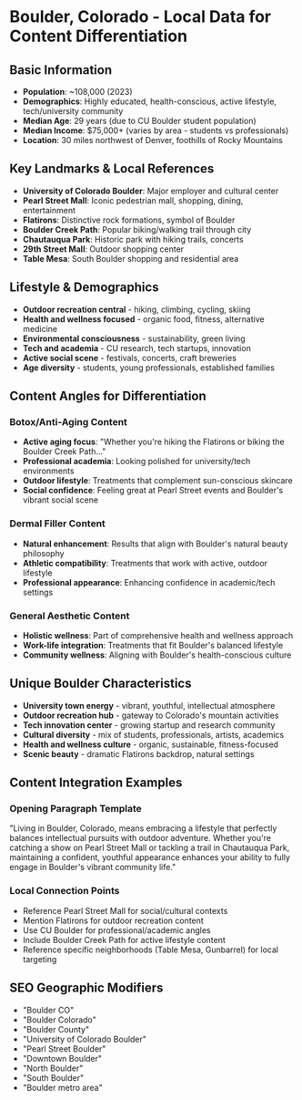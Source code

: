# Boulder, Colorado - Local Data for Content Differentiation

## Basic Information
- **Population**: ~108,000 (2023)
- **Demographics**: Highly educated, health-conscious, active lifestyle, tech/university community
- **Median Age**: 29 years (due to CU Boulder student population)
- **Median Income**: $75,000+ (varies by area - students vs professionals)
- **Location**: 30 miles northwest of Denver, foothills of Rocky Mountains

## Key Landmarks & Local References
- **University of Colorado Boulder**: Major employer and cultural center
- **Pearl Street Mall**: Iconic pedestrian mall, shopping, dining, entertainment
- **Flatirons**: Distinctive rock formations, symbol of Boulder
- **Boulder Creek Path**: Popular biking/walking trail through city
- **Chautauqua Park**: Historic park with hiking trails, concerts
- **29th Street Mall**: Outdoor shopping center
- **Table Mesa**: South Boulder shopping and residential area

## Lifestyle & Demographics
- **Outdoor recreation central** - hiking, climbing, cycling, skiing
- **Health and wellness focused** - organic food, fitness, alternative medicine
- **Environmental consciousness** - sustainability, green living
- **Tech and academia** - CU research, tech startups, innovation
- **Active social scene** - festivals, concerts, craft breweries
- **Age diversity** - students, young professionals, established families

## Content Angles for Differentiation

### Botox/Anti-Aging Content
- **Active aging focus**: "Whether you're hiking the Flatirons or biking the Boulder Creek Path..."
- **Professional academia**: Looking polished for university/tech environments
- **Outdoor lifestyle**: Treatments that complement sun-conscious skincare
- **Social confidence**: Feeling great at Pearl Street events and Boulder's vibrant social scene

### Dermal Filler Content
- **Natural enhancement**: Results that align with Boulder's natural beauty philosophy
- **Athletic compatibility**: Treatments that work with active, outdoor lifestyle
- **Professional appearance**: Enhancing confidence in academic/tech settings

### General Aesthetic Content
- **Holistic wellness**: Part of comprehensive health and wellness approach
- **Work-life integration**: Treatments that fit Boulder's balanced lifestyle
- **Community wellness**: Aligning with Boulder's health-conscious culture

## Unique Boulder Characteristics
- **University town energy** - vibrant, youthful, intellectual atmosphere
- **Outdoor recreation hub** - gateway to Colorado's mountain activities
- **Tech innovation center** - growing startup and research community
- **Cultural diversity** - mix of students, professionals, artists, academics
- **Health and wellness culture** - organic, sustainable, fitness-focused
- **Scenic beauty** - dramatic Flatirons backdrop, natural settings

## Content Integration Examples

### Opening Paragraph Template
"Living in Boulder, Colorado, means embracing a lifestyle that perfectly balances intellectual pursuits with outdoor adventure. Whether you're catching a show on Pearl Street Mall or tackling a trail in Chautauqua Park, maintaining a confident, youthful appearance enhances your ability to fully engage in Boulder's vibrant community life."

### Local Connection Points
- Reference Pearl Street Mall for social/cultural contexts
- Mention Flatirons for outdoor recreation content
- Use CU Boulder for professional/academic angles
- Include Boulder Creek Path for active lifestyle content
- Reference specific neighborhoods (Table Mesa, Gunbarrel) for local targeting

## SEO Geographic Modifiers
- "Boulder CO"
- "Boulder Colorado"
- "Boulder County"
- "University of Colorado Boulder"
- "Pearl Street Boulder"
- "Downtown Boulder"
- "North Boulder"
- "South Boulder"
- "Boulder metro area"